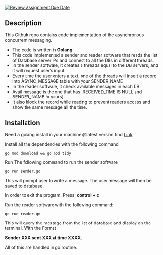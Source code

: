 [![Review Assignment Due Date](https://classroom.github.com/assets/deadline-readme-button-24ddc0f5d75046c5622901739e7c5dd533143b0c8e959d652212380cedb1ea36.svg)](https://classroom.github.com/a/qg4qXfSB)
## Description
This Github repo contains code implementation of the asynchronous concurrent messaging.

- The code is written in **Golang**.
- This code implemented a sender and reader software that reads the list of Database server IPs and connect to all the DBs in different threads.
- In the sender software, it creates a threads equal to the DB servers, and it will request user's input. 
- Every time the user enters a text, one of the threads will insert a record into ASYNC_MESSAGE table with your SENDER_NAME
- In the reader software, it check available messages in each DB. 
- Avail message is the one that has (RECEIVED_TIME IS NULL and SENDER_NAME != yours).
- It also block the record while reading to prevent readers access and show the same message all the time.

## Installation

Need a golang install in your machine @latest version
find [Link](https://go.dev/doc/install)

Install all the dependencies with the following command

```shell
go mod download && go mod tidy
```

Run The following command to run the sender software

```shell
go run sender.go
```

This will prompt user to write a message. The user message will then be saved to database.

In order to exit the program. Press:
**control + c**

Run the reader software with the following command:

```shell
go run reader.go
```

This will query the message from the list of database and display on the terminal. With the Format

**Sender XXX sent XXX at time XXXX.**

All of this are handled in go routine.